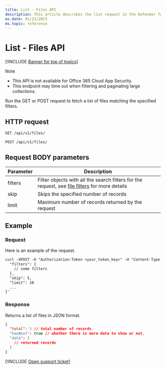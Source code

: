 ```yaml
---
title: List - Files API
description: This article describes the list request in the Defender for Cloud Apps Files API.
ms.date: 01/23/2023
ms.topic: reference
---
```

# List - Files API

[!INCLUDE [Banner for top of topics](includes/banner.md)]

> [!NOTE]
>
> - This API is not available for Office 365 Cloud App Security.
> - This endpoint may time out when filtering and paginating large collections.

Run the GET or POST request to fetch a list of files matching the specified filters.

## HTTP request

```rest
GET /api/v1/files/
```

```rest
POST /api/v1/files/
```

## Request BODY parameters

| Parameter | Description |
| --- | --- |
| filters | Filter objects with all the search filters for the request, see [file filters](api-files.md#filters) for more details |
| skip | Skips the specified number of records |
| limit | Maximum number of records returned by the request |

## Example

### Request

Here is an example of the request.

```rest
curl -XPOST -H "Authorization:Token <your_token_key>" -H "Content-Type: application/json" "https://<tenant_id>.<tenant_region>.contoso.com/api/v1/files/" -d '{
  "filters": {
    // some filters
  },
  "skip": 5,
  "limit": 10
  ...
}'
```

### Response

Returns a list of files in JSON format.

```json
{
  "total": 5 // total number of records
  "hasNext": true // whether there is more data to show or not.
  "data": [
    // returned records
  ]
}
```

[!INCLUDE [Open support ticket](includes/support.md)]
